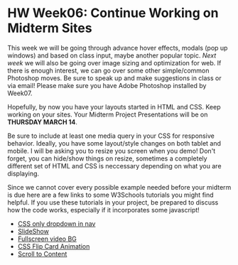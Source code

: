 # HW Week06: Continue Working on Midterm Sites

This week we will be going through advance hover effects, modals (pop up windows) and based on class input, maybe another popular topic. _Next week_ we will also be going over image sizing and optimization for web. If there is enough interest, we can go over some other simple/common Photoshop moves. Be sure to speak up and make suggestions in class or via email! Please make sure you have Adobe Photoshop installed by Week07.

Hopefully, by now you have your layouts started in HTML and CSS. Keep working on your sites. Your Midterm Project Presentations will be on **THURSDAY MARCH 14**.

Be sure to include at least one media query in your CSS for responsive behavior. Ideally, you have some layout/style changes on both tablet and mobile. I will be asking you to resize you screen when you demo! Don't forget, you can hide/show things on resize, sometimes a completely different set of HTML and CSS is neccessary depending on what you are displaying.

Since we cannot cover every possible example needed before your midterm is due here are a few links to some W3Schools tutorials you might find helpful. If you use these tutorials in your project, be prepared to discuss how the code works, especially if it incorporates some javascript!

- [CSS only dropdown in nav](https://www.w3schools.com/howto/howto_css_dropdown_navbar.asp)
- [SlideShow](https://www.w3schools.com/howto/howto_js_slideshow.asp)
- [Fullscreen video BG](https://www.w3schools.com/howto/howto_css_fullscreen_video.asp)
- [CSS Flip Card Animation](https://www.w3schools.com/howto/howto_css_flip_card.asp)
- [Scroll to Content](https://www.w3schools.com/howto/howto_js_scroll_into_view.asp)
